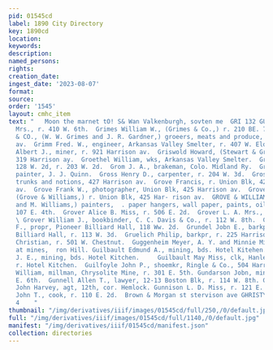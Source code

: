 ```yaml
---
pid: 01545cd
label: 1890 City Directory
key: 1890cd
location: 
keywords: 
description: 
named_persons: 
rights: 
creation_date: 
ingest_date: '2023-08-07'
format: 
source: 
order: '1545'
layout: cmhc_item
text: "   Moon the marnet tO! S& Wan Valkenburgh, sovten me  GRI 132 GUN  Grimes Eliza
  Mrs., r. 410 W. 6th.  Grimes William W., (Grimes & Co.,) r. 210 BE. 7th.  GRIMES
  & CO., (W. W. Grimes and J. R. Gardner,) groeers, meats and produce, 521 Harrison
  av.  Grimm Fred. W., engineer, Arkansas Valley Smelter, r. 407 W. Elon.  Griswold
  Albert J., miner, r. 921 Harrison av.  Griswold Howard, (Stewart & Griswold,) r.
  319 Harrison ay.  Groethel William, wks, Arkansas Valley Smelter.  Groff John, saloon,
  128 W. 2d, r. 203 W. 2d.  Grom J. A., brakeman, Colo. Midland Ry.  Gross Frank A.,
  painter, J. J. Quinn.  Gross Henry D., carpenter, r. 204 W. 3d.  Grossmayer Isidor,
  trunks and notions, 427 Harrison av.  Grove Francis, r. Union Blk, 425 Harrison
  av.  Grove Frank W., photographer, Union Blk, 425 Harrison av.  Grove Millard F.,
  (Grove & Williams,) r. Union Blk, 425 Har- rison av.  GROVE & WILLIAMS, (M. F. Grove
  and M. Williams,) painters,  . paper hangers, wall paper, paints, oils, glass, etc.,
  107 E. 4th.  Grover Alice B. Miss, r. 506 E. 2d.  Grover L. A. Mrs., r. 506 E. 2d.
  \ Grover William J., bookbinder, C. C. Davis & Co., r. 112 W. 8th.  GRUNDEL ANDREW
  F., propr, Pioneer Billiard Hall, 118 Ww. 2d.  Grundel Jobn E., barkpr, Pioneer
  Billiard Hall, r. 113 W. 3d.  Gruelich Philip, barkpr, r. 225 Harrison av.  Gude
  Christian, r. 501 W. Chestnut.  Guggenheim Meyer, A. Y. and Minnie Mines, office
  at mines,  ron Hill. Guilbault Edmund A., mining, bds. Hotel Kitehen. Guilbault
  J. E., mining, bds. Hotel Kitchen.     Guilbault May Miss, clk, Hanley & Kringen,
  r. Hotel Kitchen.  Guilfoyle John P., shoemkr, Ringle & Co., 504 Harrison av. Guller
  William, millman, Chrysolite Mine, r. 301 E. 5th. Gundarson Jobn, miner, r. 217
  E. 6th.  Gunnell Allen T., lawyer, 12-13 Boston Blk, r. 114 W. 8th. GUNNISON COAL,
  John Harvey, agt, 12th, cor. Hemlock. Gunnison L. D. Miss, r. 121 E. 9th.  Gunsalus
  John T., cook, r. 110 E. 2d.  Brown & Morgan st stervison ave GHRISTY HATS     :
  4    "
thumbnail: "/img/derivatives/iiif/images/01545cd/full/250,/0/default.jpg"
full: "/img/derivatives/iiif/images/01545cd/full/1140,/0/default.jpg"
manifest: "/img/derivatives/iiif/01545cd/manifest.json"
collection: directories
---
```

